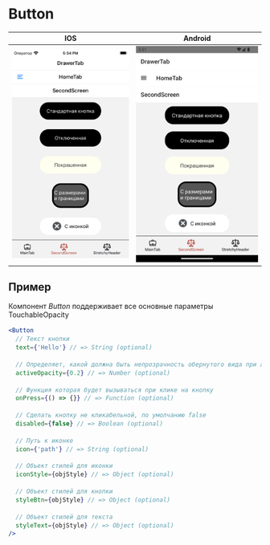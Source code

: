 # Button

| IOS | Android |
| --- | ------- |
| <img src="./screenshots/iOS button.png" alt="iOS buttons screenshot" width="325"> | <img src="./screenshots/Android button.png" alt="Android buttons screenshot" width="325"> |

## Пример

Компонент *Button* поддерживает все основные параметры TouchableOpacity
```jsx
<Button
  // Текст кнопки
  text={'Hello'} // => String (optional)

  // Определяет, какой должна быть непрозрачность обернутого вида при активном касании. Значение по умолчанию равно 0.2.
  activeOpacity={0.2} // => Number (optional)
  
  // Функция которая будет вызываться при клике на кнопку
  onPress={() => {}} // => Function (optional)

  // Сделать кнопку не кликабельной, по умолчанию false
  disabled={false} // => Boolean (optional)

  // Путь к иконке
  icon={'path'} // => String (optional)

  // Объект стилей для иконки
  iconStyle={objStyle} // => Object (optional)

  // Объект стилей для кнопки
  styleBtn={objStyle} // => Object (optional)
  
  // Объект стилей для текста
  styleText={objStyle} // => Object (optional)
/>

```
